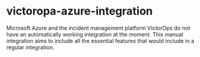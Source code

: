 # victoropa-azure-integration
Microsoft Azure and the incident management platform VictorOps do not have an automatically working integration at the moment. This manual integration aims to include all the essential features that would include in a regular integration.
